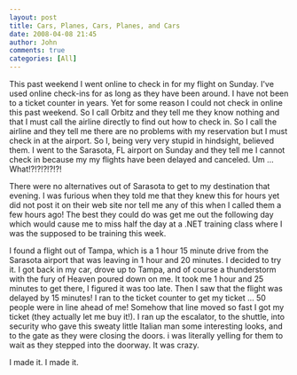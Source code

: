 ```yaml
---
layout: post
title: Cars, Planes, Cars, Planes, and Cars
date: 2008-04-08 21:45
author: John
comments: true
categories: [All]
---
```

<p>This past weekend I went online to check in for my flight on Sunday. I've used online check-ins for as long as they have been around. I have not been to a ticket counter in years. Yet for some reason I could not check in online this past weekend. So I call Orbitz and they tell me they know nothing and that I must call the airline directly to find out how to check in. So I call the airline and they tell me there are no problems with my reservation but I must check in at the airport. So I, being very very stupid in hindsight, believed them. I went to the Sarasota, FL airport on Sunday and they tell me I cannot check in because my my flights have been delayed and canceled. Um ... What!?!?!?!?!?!</p> <p>There were no alternatives out of Sarasota to get to my destination that evening. I was furious when they told me that they knew this for hours yet did not post it on their web site nor tell me any of this when I called them a few hours ago! The best they could do was get me out the following day which would cause me to miss half the day at a .NET training class where I was the supposed to be training this week. </p> <p>I found a flight out of Tampa, which is a 1 hour 15 minute drive from the Sarasota airport that was leaving in 1 hour and 20 minutes. I decided to try it. I got back in my car, drove up to Tampa, and of course a thunderstorm with the fury of Heaven poured down on me. It took me 1 hour and 25 minutes to get there, I figured it was too late. Then I saw that the flight was delayed by 15 minutes! I ran to the ticket counter to get my ticket ... 50 people were in line ahead of me! Somehow that line moved so fast I got my ticket (they actually let me buy it!). I ran up the escalator, to the shuttle, into security who gave this sweaty little Italian man some interesting looks, and to the gate as they were closing the doors. i was literally yelling for them to wait as they stepped into the doorway. It was crazy.</p> <p>I made it. I made it.</p>

